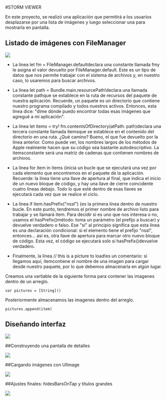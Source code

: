 #STORM VIEWER

En este proyecto, se realizó una aplicación que permitirá a los usuarios desplazarse por una lista de imágenes y luego seleccionar una para mostrarla en pantalla.

## Listado de imágenes con FileManager

![](https://github.com/adrian220699/Storm-viewer/blob/main/img_01.png?raw=true)


* La línea let fm = FileManager.defaultdeclara una constante llamada fmy le asigna el valor devuelto por FileManager.default. Este es un tipo de datos que nos permite trabajar con el sistema de archivos y, en nuestro caso, lo usaremos para buscar archivos.

* La línea let path = Bundle.main.resourcePath!declara una llamada constante pathque se establece en la ruta de recursos del paquete de nuestra aplicación. Recuerde, un paquete es un directorio que contiene nuestro programa compilado y todos nuestros activos. Entonces, esta línea dice: "dime dónde puedo encontrar todas esas imágenes que agregué a mi aplicación".

* La línea let items = try! fm.contentsOfDirectory(atPath: path)declara una tercera constante llamada itemsque se establece en el contenido del directorio en una ruta. ¿Qué camino? Bueno, el que fue devuelto por la línea anterior. Como puede ver, los nombres largos de los métodos de Apple realmente hacen que su código sea bastante autodescriptivo. La itemsconstante será una matriz de cadenas que contienen nombres de archivos.

* La línea for item in items {inicia un bucle que se ejecutará una vez por cada elemento que encontremos en el paquete de la aplicación. Recuerde: la línea tiene una llave de apertura al final, que indica el inicio de un nuevo bloque de código, y hay una llave de cierre coincidente cuatro líneas debajo. Todo lo que esté dentro de esas llaves se ejecutará cada vez que se realice el ciclo.

* La línea if item.hasPrefix("nssl") {es la primera línea dentro de nuestro bucle. En este punto, tendremos el primer nombre de archivo listo para trabajar y se llamará item. Para decidir si es uno que nos interesa o no, usamos el hasPrefix()método: toma un parámetro (el prefijo a buscar) y devuelve verdadero o falso. Ese "si" al principio significa que esta línea es una declaración condicional: si el elemento tiene el prefijo "nssl", entonces... así es, otra llave de apertura para marcar otro nuevo bloque de código. Esta vez, el código se ejecutará solo si hasPrefix()devuelve verdadero.

* Finalmente, la línea // this is a picture to load!es un comentario: si llegamos aquí, itemcontiene el nombre de una imagen para cargar desde nuestro paquete, por lo que debemos almacenarla en algún lugar.

Creamos una vartiable de la siguiente forma para contener las imagenes dentro de un arreglo.

`var pictures = [String]()`

Posteriormente almacenamos las imagenes dentro del arreglo.

`pictures.append(item)`


## Diseñando interfaz


![](https://github.com/adrian220699/Storm-viewer/blob/main/img_02.png?raw=true)



##Construyendo una pantalla de detalles


![](https://github.com/adrian220699/Storm-viewer/blob/main/img_03.png?raw=true)



##Cargando imágenes con UIImage


![](https://github.com/adrian220699/Storm-viewer/blob/main/img_04.png?raw=true)


##Ajustes finales: hidesBarsOnTap y títulos grandes


![](https://github.com/adrian220699/Storm-viewer/blob/main/img_05.png?raw=true)

